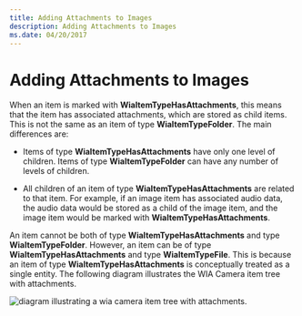 ```yaml
---
title: Adding Attachments to Images
description: Adding Attachments to Images
ms.date: 04/20/2017
---
```


# Adding Attachments to Images





When an item is marked with **WiaItemTypeHasAttachments**, this means that the item has associated attachments, which are stored as child items. This is not the same as an item of type **WiaItemTypeFolder**. The main differences are:

-   Items of type **WiaItemTypeHasAttachments** have only one level of children. Items of type **WiaItemTypeFolder** can have any number of levels of children.

-   All children of an item of type **WiaItemTypeHasAttachments** are related to that item. For example, if an image item has associated audio data, the audio data would be stored as a child of the image item, and the image item would be marked with **WiaItemTypeHasAttachments**.

An item cannot be both of type **WiaItemTypeHasAttachments** and type **WiaItemTypeFolder**. However, an item can be of type **WiaItemTypeHasAttachments** and type **WiaItemTypeFile**. This is because an item of type **WiaItemTypeHasAttachments** is conceptually treated as a single entity. The following diagram illustrates the WIA Camera item tree with attachments.

![diagram illustrating a wia camera item tree with attachments.](images/camera-tree-attachments.png)

 

 




